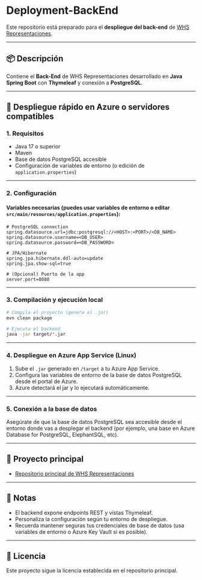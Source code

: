 # Deployment-BackEnd

Este repositorio está preparado para el **despliegue del back-end** de [WHS Representaciones](https://github.com/DominidM/whsRepresentaciones).

---

## 📦 Descripción

Contiene el **Back-End** de WHS Representaciones desarrollado en **Java Spring Boot** con **Thymeleaf** y conexión a **PostgreSQL**.

---

## 🚀 Despliegue rápido en Azure o servidores compatibles

### 1. Requisitos

- Java 17 o superior
- Maven
- Base de datos PostgreSQL accesible
- Configuración de variables de entorno (o edición de `application.properties`)

---

### 2. Configuración

#### Variables necesarias (puedes usar variables de entorno o editar `src/main/resources/application.properties`):

```properties
# PostgreSQL connection
spring.datasource.url=jdbc:postgresql://<HOST>:<PORT>/<DB_NAME>
spring.datasource.username=<DB_USER>
spring.datasource.password=<DB_PASSWORD>

# JPA/Hibernate
spring.jpa.hibernate.ddl-auto=update
spring.jpa.show-sql=true

# (Opcional) Puerto de la app
server.port=8080
```

---

### 3. Compilación y ejecución local

```sh
# Compila el proyecto (genera el .jar)
mvn clean package

# Ejecuta el backend
java -jar target/*.jar
```

---

### 4. Despliegue en Azure App Service (Linux)

1. Sube el `.jar` generado en `/target` a tu Azure App Service.
2. Configura las variables de entorno de la base de datos PostgreSQL desde el portal de Azure.
3. Azure detectará el jar y lo ejecutará automáticamente.

---

### 5. Conexión a la base de datos

Asegúrate de que la base de datos PostgreSQL sea accesible desde el entorno donde vas a desplegar el backend (por ejemplo, una base en Azure Database for PostgreSQL, ElephantSQL, etc).

---

## 🔗 Proyecto principal

- [Repositorio principal de WHS Representaciones](https://github.com/DominidM/whsRepresentaciones)

---

## 📝 Notas

- El backend expone endpoints REST y vistas Thymeleaf.
- Personaliza la configuración según tu entorno de despliegue.
- Recuerda mantener seguras tus credenciales de base de datos (usa variables de entorno o Azure Key Vault si es posible).

---

## 📝 Licencia

Este proyecto sigue la licencia establecida en el repositorio principal.
